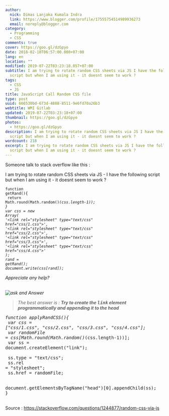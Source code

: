 ```yaml
---
author:
  nick: Dimas Lanjaka Kumala Indra
  link: https://www.blogger.com/profile/17555754514989936273
  email: noreply@blogger.com
category:
  - Programming
  - CSS
comments: true
cover: https://goo.gl/dzGpyo
date: 2018-02-10T06:57:00.000+07:00
lang: en
location: ""
modified: 2019-07-22T03:23:18.057+07:00
subtitle: I am trying to rotate random CSS sheets via JS I have the following
  script but when I am using it - it doesnt seem to work ?
tags:
  - CSS
  - JS
title: JavaScript Call Random CSS file
type: post
uuid: 666530bd-673d-4888-8511-9e6fd70a26b3
webtitle: WMI Gitlab
updated: 2019-07-22T03:23:18+07:00
thumbnail: https://goo.gl/dzGpyo
photos:
  - https://goo.gl/dzGpyo
description: I am trying to rotate random CSS sheets via JS I have the following
  script but when I am using it - it doesnt seem to work ?
wordcount: 218
excerpt: I am trying to rotate random CSS sheets via JS I have the following
  script but when I am using it - it doesnt seem to work ?
---
```


Someone talk to stack overflow like this : <div class="w3-border w3-round w3-border-red"><p>    I am trying to rotate random CSS sheets via JS - I have the following     script but when I am using it - it doesnt seem to work ? </p><pre><code>function getRand(){<br>    return Math.round(Math.random()*(css.length-1));<br>}<br>var css = new Array(<br>'&lt;link rel="stylesheet" type="text/css" href="css/1.css"&gt;',<br>'&lt;link rel="stylesheet" type="text/css" href="css/2.css"&gt;',<br>'&lt;link rel="stylesheet" type="text/css" href="css/3.css"&gt;',<br>'&lt;link rel="stylesheet" type="text/css" href="css/4.css"&gt;'<br>);<br>rand = getRand();<br>document.write(css[rand]);</code></pre><p>    Appreciate any help? </p></div><br><img src="https://goo.gl/dzGpyo" title="Ask and Answer" alt="ask and Answer"><br><div class="w3-border w3-round w3-border-green"><blockquote>The best answer is : <b>Try to create the <kbd>link</kbd> element programmatically and appending it to the head</b></blockquote><pre>function applyRandCSS(){<br>  var css = ["css/1.css", "css/2.css", "css/3.css", "css/4.css"];<br>  var randomFile = css[Math.round(Math.random()*(css.length-1))];<br>  var ss = document.createElement("link");<br><br>  ss.type = "text/css";<br>  ss.rel = "stylesheet";<br>  ss.href = randomFile;<br><br>  document.getElementsByTagName("head")[0].appendChild(ss);<br>}</pre></div><br><div class="w3-green w3-panel">Source : <a href="https://stackoverflow.com/questions/1244877/random-css-via-js" title="source" alt="source" rel="noopener noreferer nofollow">https://stackoverflow.com/questions/1244877/random-css-via-js</a></div>
